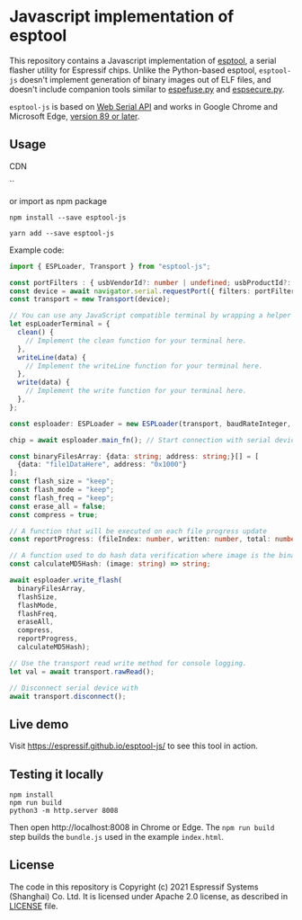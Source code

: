 # Javascript implementation of esptool

This repository contains a Javascript implementation of [esptool](https://github.com/espressif/esptool), a serial flasher utility for Espressif chips. Unlike the Python-based esptool, `esptool-js` doesn't implement generation of binary images out of ELF files, and doesn't include companion tools similar to [espefuse.py](https://github.com/espressif/esptool/wiki/espefuse) and [espsecure.py](https://github.com/espressif/esptool/wiki/espsecure).

`esptool-js` is based on [Web Serial API](https://wicg.github.io/serial/) and works in Google Chrome and Microsoft Edge, [version 89 or later](https://developer.mozilla.org/en-US/docs/Web/API/Serial#browser_compatibility).


## Usage

CDN

``

or import as npm package

`npm install --save esptool-js`

`yarn add --save esptool-js`

Example code:

```ts
import { ESPLoader, Transport } from "esptool-js";

const portFilters : { usbVendorId?: number | undefined; usbProductId?: number | undefined;}[] = [];
const device = await navigator.serial.requestPort({ filters: portFilters });
const transport = new Transport(device);

// You can use any JavaScript compatible terminal by wrapping a helper object like this:
let espLoaderTerminal = {
  clean() {
    // Implement the clean function for your terminal here.
  },
  writeLine(data) {
    // Implement the writeLine function for your terminal here.
  },
  write(data) {
    // Implement the write function for your terminal here.
  },
};

const esploader: ESPLoader = new ESPLoader(transport, baudRateInteger, espLoaderTerminal);

chip = await esploader.main_fn(); // Start connection with serial device, return device information string.

const binaryFilesArray: {data: string; address: string;}[] = [
  {data: "file1DataHere", address: "0x1000"}
];
const flash_size = "keep";
const flash_mode = "keep";
const flash_freq = "keep";
const erase_all = false;
const compress = true;

// A function that will be executed on each file progress update
const reportProgress: (fileIndex: number, written: number, total: number) => void;

// A function used to do hash data verification where image is the binaryFilesArray[i].data
const calculateMD5Hash: (image: string) => string;

await esploader.write_flash(
  binaryFilesArray,
  flashSize,
  flashMode,
  flashFreq,
  eraseAll,
  compress,
  reportProgress,
  calculateMD5Hash);

// Use the transport read write method for console logging.
let val = await transport.rawRead();

// Disconnect serial device with
await transport.disconnect();

```

## Live demo

Visit https://espressif.github.io/esptool-js/ to see this tool in action.



## Testing it locally

```
npm install
npm run build
python3 -m http.server 8008
```

Then open http://localhost:8008 in Chrome or Edge. The `npm run build` step builds the `bundle.js` used in the example `index.html`.

## License

The code in this repository is Copyright (c) 2021 Espressif Systems (Shanghai) Co. Ltd. It is licensed under Apache 2.0 license, as described in [LICENSE](LICENSE) file.
